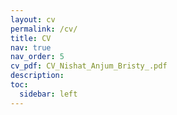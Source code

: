 ```yaml
---
layout: cv
permalink: /cv/
title: CV
nav: true
nav_order: 5
cv_pdf: CV_Nishat_Anjum_Bristy_.pdf
description: 
toc:
  sidebar: left
---
```

